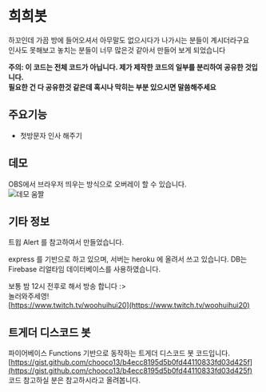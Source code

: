 # 희희봇

하꼬인데 가끔 방에 들어오셔서 아무말도 없으시다가 나가시는 분들이 계시더라구요  
인사도 못해보고 놓치는 분들이 너무 많은것 같아서 만들어 보게 되었습니다

__주의: 이 코드는 전체 코드가 아닙니다. 제가 제작한 코드의 일부를 분리하여 공유한 것입니다.__  
__필요한 건 다 공유한것 같은데 혹시나 막히는 부분 있으시면 말씀해주세요__

## 주요기능
- 첫방문자 인사 해주기

## 데모
OBS에서 브라우저 띄우는 방식으로 오버레이 할 수 있습니다.  
![데모 움짤](https://i.imgur.com/uZvQrib.gif)

## 기타 정보 
트윕 Alert 를 참고하여서 만들었습니다.

express 를 기반으로 하고 있으며, 서버는 heroku 에 올려서 쓰고 있습니다.
DB는 Firebase 리얼타임 데이터베이스를 사용하였습니다.

보통 밤 12시 전후로 해서 방송 합니다 :>  
놀러와주세영!  
[https://www.twitch.tv/woohuihui20](https://www.twitch.tv/woohuihui20)

## 트게더 디스코드 봇
파이어베이스 Functions 기반으로 동작하는 트게더 디스코드 봇 코드입니다.  
[https://gist.github.com/chooco13/b4ecc8195d5b0fd44110833fd03d425f](https://gist.github.com/chooco13/b4ecc8195d5b0fd44110833fd03d425f)  
코드 참고하실 분은 참고하시라고 올려봅니다.
